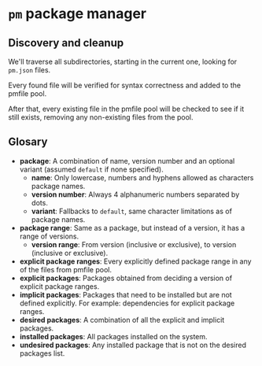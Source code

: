 # `pm` package manager

## Discovery and cleanup

We'll traverse all subdirectories, starting in the current one, looking for
`pm.json` files.

Every found file will be verified for syntax correctness and added to the
pmfile pool.

After that, every existing file in the pmfile pool will be checked to see if
it still exists, removing any non-existing files from the pool.

## Glosary

- **package**: A combination of name, version number and an optional variant
(assumed `default` if none specified).
  - **name**: Only lowercase, numbers and hyphens allowed as characters package names.
  - **version number**: Always 4 alphanumeric numbers separated by dots.
  - **variant**: Fallbacks to `default`, same character limitations as of package names.
- **package range**: Same as a package, but instead of a version, it has a range of versions.
  - **version range**: From version (inclusive or exclusive), to version (inclusive or exclusive).
- **explicit package ranges**: Every explicitly defined package range in any of the files
from pmfile pool.
- **explicit packages**: Packages obtained from deciding a version of explicit package ranges.
- **implicit packages**: Packages that need to be installed but are not defined
explicitly. For example: dependencies for explicit package ranges.
- **desired packages**: A combination of all the explicit and implicit packages.
- **installed packages**: All packages installed on the system.
- **undesired packages**: Any installed package that is not on the desired packages list.
